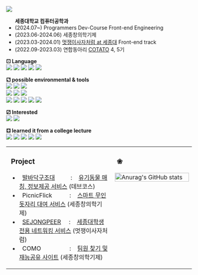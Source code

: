<div align= "left">
    <img src="https://capsule-render.vercel.app/api?type=waving&color=gradient&height=120&text=Hi,%20I'm%20Juyoung%20🙌&animation=&fontColor=000000&fontSize=32" />
    </div>
    <div style="text-align: left;">

 <div>
      <ul>
    <strong>세종대학교 컴퓨터공학과</strong>
        <li>(2024.07~) Programmers Dev-Course Front-end Engineering</li>
        <li>(2023.06-2024.06) 세종창의학기제</li>
        <li>(2023.03-2024.01) <a href="https://www.instagram.com/likelion_sejong/?hl=ko">멋쟁이사자처럼 at 세종대</a> Front-end track</li>
        <li>(2022.09-2023.03) 연합동아리 <a href="https://www.cotato.kr/">COTATO</a> 4, 5기</li>
    </ul>
</div>


<!-- ### 🛠️ -->

     
**⚀ Language**</br>
<img src="https://img.shields.io/badge/JavaScript-F7DF1E?style=flat-square&logo=javascript&logoColor=black"/>
<img src="https://img.shields.io/badge/CSS3-1572B6?style=flat-square&logo=css3&logoColor=white"/>
<img src="https://img.shields.io/badge/HTML5-E34F26?style=flat-square&logo=html5&logoColor=white"/>
<img src="https://img.shields.io/badge/Typescript-3178C6?style=flat-square&logo=Typescript&logoColor=white"/>
<img src="https://img.shields.io/badge/React-61DAFB?style=flat-square&logo=React&logoColor=black"/>

**⚁ possible environmental & tools**</br>
<img src="https://img.shields.io/badge/GitHub Pages-222222?style=flat-square&logo=GitHub Pages&logoColor=white">
<img src="https://img.shields.io/badge/Netlify-00C7B7?style=flat-square&logo=Netlify&logoColor=white">
<img src="https://img.shields.io/badge/Vercel-000000?style=flat-square&logo=Vercel&logoColor=white"><br>
<img src="https://img.shields.io/badge/Figma-F24E1E?style=flat-square&logo=Figma&logoColor=white">
<img src="https://img.shields.io/badge/Notion-000000?style=flat-square&logo=Notion&logoColor=white">
<img src="https://img.shields.io/badge/Slack-4A154B?style=flat-square&logo=Slack&logoColor=white"><br>
<img src="https://img.shields.io/badge/Bootstrap-7952B3?style=flat-square&logo=Bootstrap&logoColor=white">
<img src="https://img.shields.io/badge/Prettier-F7B93E?style=flat-square&logo=Prettier&logoColor=white">
<img src="https://img.shields.io/badge/styled components-DB7093?style=flat-square&logo=styled-components&logoColor=white"/>
<img src="https://img.shields.io/badge/Git-F05032?style=flat-square&logo=git&logoColor=white"/>
<img src="https://img.shields.io/badge/Visual Studio Code-007ACC?style=flat-square&logo=Visual Studio Code&logoColor=white"/>
</br>

**⚂ Interested**</br>
<img src="https://img.shields.io/badge/Adobe Photoshop-31A8FF?style=flat-square&logo=Adobe Photoshop&logoColor=white"/>
<img src="https://img.shields.io/badge/Adobe Illustrator-FF9A00?style=flat-square&logo=Adobe Illustrator&logoColor=white"/>

**⚃ learned it from a college lecture**</br>
<img src="https://img.shields.io/badge/Python-3776AB?style=flat-square&logo=Python&logoColor=white">
<img src="https://img.shields.io/badge/C-A8B9CC?style=flat-square&logo=C&logoColor=white"/>
<img src="https://img.shields.io/badge/java-007396?style=flat-square&logo=java&logoColor=white"/>
<img src="https://img.shields.io/badge/MySQL-4479A1?style=flat-square&logo=MySQL&logoColor=white"/>
<img src="https://img.shields.io/badge/Node.js-339933?style=flat-square&logo=Node.js&logoColor=white"/>
</br>

<!--
**⚃ More?** </br>
  <a href="https://www.instagram.com/gl0ryto_l?igsh=OGQ5ZDc2ODk2ZA%3D%3D&utm_source=qr"><img src="https://img.shields.io/badge/Instagram-E4405F?style=flat-square&logo=Instagram&logoColor=white&link=https://www.instagram.com/hye_inisfree/"/></a>
-->



<table border="0" cellspacing="0" cellpadding="0">
<tr>
<td width="57%" valign="top">

### &nbsp;Project
- &nbsp;&nbsp;[발바닥구조대](https://paw-rescuers.netlify.app) &nbsp;&nbsp;&nbsp;&nbsp;&nbsp;&nbsp;&nbsp;&nbsp;&nbsp;: &nbsp;&nbsp;&nbsp;[유기동물 매칭, 정보제공 서비스](https://github.com/kimjuyoung99/pawsome-rescuers) (데브코스)
- &nbsp;&nbsp;PicnicFlick &nbsp;&nbsp;&nbsp;&nbsp;&nbsp;&nbsp;&nbsp;&nbsp;&nbsp;&nbsp;: &nbsp;&nbsp;&nbsp;[스마트 무인 돗자리 대여 서비스](https://github.com/Ficnicflick/Frontend-server) (세종창의학기제)
- &nbsp;&nbsp;[SEJONGPEER](https://sejongpeer.co.kr/) &nbsp;&nbsp;&nbsp;&nbsp;: &nbsp;&nbsp;&nbsp;[세종대학생 전용 네트워킹 서비스](https://www.notion.so/sejongpeer/c6c8de99d0f84ad1af6e19eb4a37423c) (멋쟁이사자처럼)
- &nbsp;&nbsp;COMO &nbsp;&nbsp;&nbsp;&nbsp;&nbsp;&nbsp;&nbsp;&nbsp;&nbsp;&nbsp;&nbsp;&nbsp;&nbsp;&nbsp;&nbsp;&nbsp;&nbsp;: &nbsp;&nbsp;&nbsp;[팀원 찾기 및 재능공유 사이트](https://github.com/TeamCOMO/frontend) (세종창의학기제)

</td>
<td width="43%" valign="top">
    
### &nbsp;❀
<img width="100%" src="https://github-readme-stats.vercel.app/api?username=kimjuyoung99&count_private=true&hide=issues,stars&theme=graywhite" alt="Anurag's GitHub stats">

</td>
</tr>
</table>









<!--
**🤓 I'm interested, so little by little...**
  ![js](https://img.shields.io/badge/Adobe%20Photoshop-31A8FF?logo=adobephotoshop&logoColor=fff&style=for-the-badge)
  ![js](https://img.shields.io/badge/Adobe%20Illustrator-FF9A00?logo=adobeillustrator&logoColor=fff&style=for-the-badge)
  ![Adobe Lightroom](https://img.shields.io/badge/Adobe%20Lightroom-31A8FF.svg?style=for-the-badge&logo=Adobe%20Lightroom&logoColor=white)
  <br/>


##
## Project
(2024.02 - 2024.06)
* PicnicFlick &nbsp;&nbsp;&nbsp;&nbsp;&nbsp;&nbsp;&nbsp;            : [스마트 무인 돗자리 대여 서비스](https://github.com/Ficnicflick/Frontend-server) &nbsp;&nbsp;&nbsp;&nbsp;&nbsp;&nbsp;(세종창의학기제)
(2023.11 - 2024.07)
* [SEJONGPEER](https://sejongpeer.co.kr/)&nbsp;&nbsp; : [세종대학생 전용 네트워킹 서비스](https://www.notion.so/sejongpeer/c6c8de99d0f84ad1af6e19eb4a37423c) &nbsp;&nbsp;&nbsp;&nbsp;&nbsp;(멋쟁이사자처럼)
(2023.08 - 2023.12)
* COMO&nbsp;&nbsp;&nbsp;&nbsp;&nbsp;&nbsp;&nbsp;&nbsp;&nbsp;&nbsp;&nbsp;&nbsp;&nbsp;&nbsp; : [팀원 찾기 및 재능공유 사이트](https://github.com/TeamCOMO/frontend) &nbsp;&nbsp;&nbsp;&nbsp;&nbsp;&nbsp;&nbsp;&nbsp;&nbsp;&nbsp;(세종창의학기제)
* (2023.07 - 2023.08) &nbsp;&nbsp;QAI&nbsp;&nbsp;&nbsp;&nbsp;&nbsp;&nbsp;&nbsp;&nbsp;&nbsp;&nbsp;&nbsp;&nbsp;&nbsp;&nbsp;&nbsp;&nbsp;&nbsp;&nbsp;&nbsp; : IT 질의응답 사이트 &nbsp;&nbsp;&nbsp;&nbsp;&nbsp;&nbsp;&nbsp;&nbsp;&nbsp;&nbsp;&nbsp;&nbsp;&nbsp;&nbsp;&nbsp;&nbsp;&nbsp;&nbsp;&nbsp;&nbsp;&nbsp;&nbsp;&nbsp;&nbsp;&nbsp;(멋쟁이사자처럼 중앙해커톤)



| Period                  | Project                                                                   | Description                            | Network                        |
|-----------------------|-------------------------------------------------------------------------|---------------------------------------------|--------------------------------|
| 2024.02 - 2024.06     | PicnicFlick                           | [스마트 무인 돗자리 대여 서비스](https://github.com/Ficnicflick/Frontend-server)              | 세종창의학기제                      |
| 2023.11 -  2024.07        | [SEJONGPEER](https://sejongpeer.co.kr/)                                 | [세종대학생 전용 네트워킹 서비스](https://www.notion.so/sejongpeer/c6c8de99d0f84ad1af6e19eb4a37423c)             | 멋쟁이사자처럼                      |
| 2023.08 - 2023.12     | COMO                                                                    | 팀원 찾기 및 재능공유 사이트                | 세종창의학기제                      |
| 2023.07 - 2023.08     | QAI                                                                     | IT 질의응답 사이트                           | 멋쟁이사자처럼 중앙해커톤               |



</div>

##
<div align="left">
 </br>
 ![kimjuyoung99's GitHub stats](https://github-readme-stats.vercel.app/api?username=kimjuyoung99&show_icons=true&hide=contribs,prs&cache_seconds=86400&theme=graywhite)


![Anurag's GitHub stats](https://github-readme-stats.vercel.app/api?username=kimjuyoung99&count_private=true&hide=issues,stars&theme=graywhite)

 애매한 스택들
![JWT](https://img.shields.io/badge/JWT-black?style=for-the-badge&logo=JSON%20web%20tokens) 
![NPM](https://img.shields.io/badge/NPM-%23CB3837.svg?style=for-the-badge&logo=npm&logoColor=white)
-->


